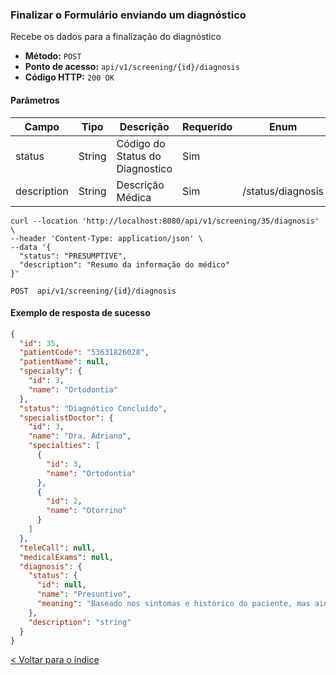 ### Finalizar o Formulário enviando um diagnóstico

Recebe os dados para a finalização do diagnóstico

- **Método:** `POST`
- **Ponto de acesso:** `api/v1/screening/{id}/diagnosis`
- **Código HTTP:** `200 OK`

#### Parâmetros
| **Campo**   | **Tipo** | **Descrição**                   | **Requerido** | **Enum**          |
|-------------|----------|---------------------------------|---------------|-------------------|
| status      | String   | Código do Status do Diagnostico | Sim           |                   |
| description | String   | Descrição Médica                | Sim           | /status/diagnosis |


```shell
curl --location 'http://localhost:8080/api/v1/screening/35/diagnosis' \
--header 'Content-Type: application/json' \
--data '{
  "status": "PRESUMPTIVE",
  "description": "Resumo da informação do médico"
}'
```
    POST  api/v1/screening/{id}/diagnosis

#### Exemplo de resposta de sucesso

```json
{
  "id": 35,
  "patientCode": "53631826028",
  "patientName": null,
  "specialty": {
    "id": 3,
    "name": "Ortodontia"
  },
  "status": "Diagnótico Concluído",
  "specialistDoctor": {
    "id": 3,
    "name": "Dra. Adriano",
    "specialties": [
      {
        "id": 3,
        "name": "Ortodontia"
      },
      {
        "id": 2,
        "name": "Otorrino"
      }
    ]
  },
  "teleCall": null,
  "medicalExams": null,
  "diagnosis": {
    "status": {
      "id": null,
      "name": "Presuntivo",
      "meaning": "Baseado nos sintomas e histórico do paciente, mas ainda não confirmado por exames."
    },
    "description": "string"
  }
}
```

[< Voltar para o índice](../../README.md)
